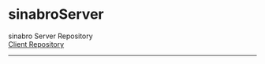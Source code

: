 # sinabroServer
sinabro Server Repository <br>
[Client Repository](https://github.com/Sinabro-littlebylittle/sinabroClient)

---
